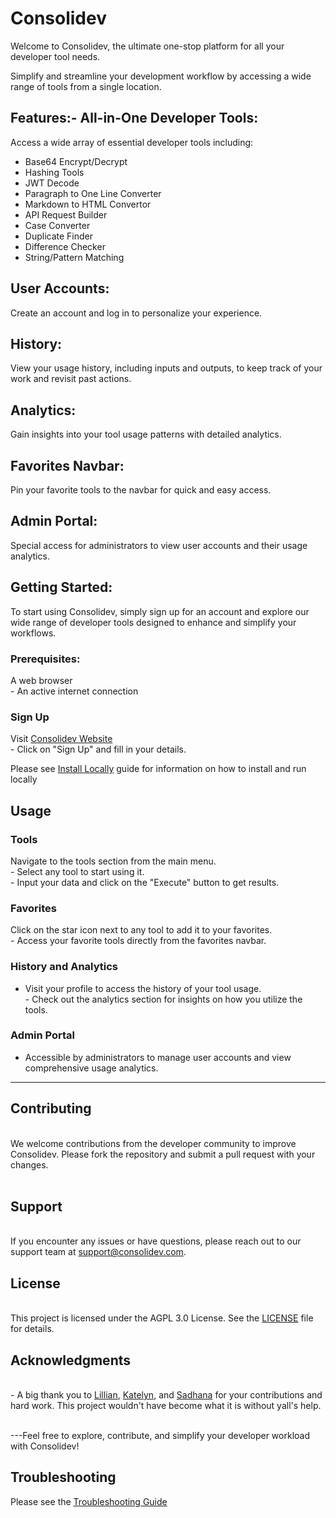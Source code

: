 
# Consolidev<br>
Welcome to Consolidev, the ultimate one-stop platform for all your developer tool needs. 

Simplify and streamline your development workflow by accessing a wide range of tools from a single location.

## Features:- **All-in-One Developer Tools**: 

Access a wide array of essential developer tools including:

 - Base64 Encrypt/Decrypt<br>
 - Hashing Tools<br>
 - JWT Decode<br>
 - Paragraph to One Line Converter<br>
 - Markdown to HTML Convertor<br>
 - API Request Builder<br>
 - Case Converter<br>
 - Duplicate Finder<br>
 - Difference Checker<br>
 - String/Pattern Matching<br>
 
 ## User Accounts:
 Create an account and log in to personalize your experience.
 
## History: 
View your usage history, including inputs and outputs, to keep track of your work and revisit past actions.

## Analytics: 
Gain insights into your tool usage patterns with detailed analytics.

## Favorites Navbar:
Pin your favorite tools to the navbar for quick and easy access.

## Admin Portal: 
Special access for administrators to view user accounts and their usage analytics.

## Getting Started:
To start using Consolidev, simply sign up for an account and explore our wide range of developer tools designed to enhance and simplify your workflows.

### Prerequisites:
A web browser<br>- An active internet connection

### Sign Up 
Visit [Consolidev Website](https://github.com/MR-VL/Consolidev) <br>   - Click on \"Sign Up\" and fill in your details.

Please see [Install Locally](https://github.com/MR-VL/Consolidev/blob/main/Docs/INSTALLATION.md) guide for information on how to install and run locally

## Usage

### Tools
Navigate to the tools section from the main menu.<br>- Select any tool to start using it.<br>- Input your data and click on the \"Execute\" button to get results.

### Favorites
Click on the star icon next to any tool to add it to your favorites.<br>- Access your favorite tools directly from the favorites navbar.

### History and Analytics
- Visit your profile to access the history of your tool usage.<br>- Check out the analytics section for insights on how you utilize the tools.

### Admin Portal
- Accessible by administrators to manage user accounts and view comprehensive usage analytics.
 
 <hr/>
 
 
 ## Contributing
 <br>
 We welcome contributions from the developer community to improve Consolidev. Please fork the repository and submit a pull request with your changes.
 <br><br>
 
 ## Support 
 <br>If you encounter any issues or have questions, please reach out to our support team at support@consolidev.com.
 <br>
 
 ## License
 <br>This project is licensed under the AGPL 3.0 License. See the [LICENSE](LICENSE) file for details.
 <br>
 
 ## Acknowledgments 
 <br>- A big thank you to [Lillian](https://github.com/Huston-Lillian), [Katelyn](https://github.com/kpfud), and [Sadhana](https://github.com/sadhacde) for your contributions and hard work. This project wouldn't have become what it is without yall's help.
 
 
 <br>---Feel free to explore, contribute, and simplify your developer workload with Consolidev!

## Troubleshooting
Please see the [Troubleshooting Guide](https://github.com/MR-VL/Consolidev/blob/main/Docs/Troubleshooting.md)
